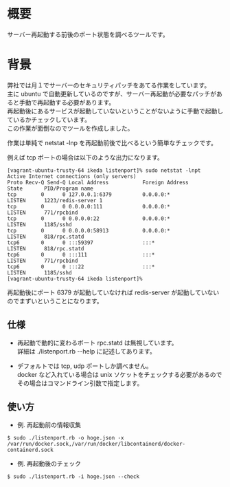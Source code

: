 概要
====
サーバー再起動する前後のポート状態を調べるツールです。

背景
====
弊社では月１でサーバーのセキュリティパッチをあてる作業をしています。  
主に ubuntu で自動更新しているのですが、サーバー再起動が必要なパッチがあると手動で再起動する必要があります。  
再起動後にあるサービスが起動していないということがないように手動で起動しているかチェックしています。  
この作業が面倒なのでツールを作成しました。  

作業は単純で netstat -lnp を再起動前後で比べるという簡単なチェックです。  

例えば tcp ポートの場合は以下のような出力になります。  
````````````````````````
[vagrant-ubuntu-trusty-64 ikeda listenport]% sudo netstat -lnpt
Active Internet connections (only servers)
Proto Recv-Q Send-Q Local Address           Foreign Address         State       PID/Program name
tcp        0      0 127.0.0.1:6379          0.0.0.0:*               LISTEN      1223/redis-server 1
tcp        0      0 0.0.0.0:111             0.0.0.0:*               LISTEN      771/rpcbind
tcp        0      0 0.0.0.0:22              0.0.0.0:*               LISTEN      1185/sshd
tcp        0      0 0.0.0.0:58913           0.0.0.0:*               LISTEN      818/rpc.statd
tcp6       0      0 :::59397                :::*                    LISTEN      818/rpc.statd
tcp6       0      0 :::111                  :::*                    LISTEN      771/rpcbind
tcp6       0      0 :::22                   :::*                    LISTEN      1185/sshd
[vagrant-ubuntu-trusty-64 ikeda listenport]%
`````````````````````````

再起動後にポート 6379 が起動していなければ redis-server が起動していないのでまずいということになります。


仕様
----
- 再起動で動的に変わるポート rpc.statd は無視しています。  
詳細は ./listenport.rb --help に記述してあります。  

- デフォルトでは tcp, udp ポートしか調べません。  
docker など入れている場合は unix ソケットをチェックする必要があるのでその場合はコマンドライン引数で指定します。  


使い方
------

- 例. 再起動前の情報収集  
````````
$ sudo ./listenport.rb -o hoge.json -x /var/run/docker.sock,/var/run/docker/libcontainerd/docker-containerd.sock
````````

- 例. 再起動後のチェック  
````````
$ sudo ./listenport.rb -i hoge.json --check
````````
